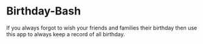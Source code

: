 # Birthday-Bash

If you always forgot to wish your friends and families their birthday then use this app to always keep a record of all birthday.

